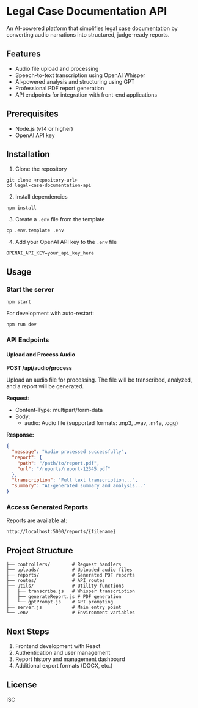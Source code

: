 # Legal Case Documentation API

An AI-powered platform that simplifies legal case documentation by converting audio narrations into structured, judge-ready reports.

## Features

- Audio file upload and processing
- Speech-to-text transcription using OpenAI Whisper
- AI-powered analysis and structuring using GPT
- Professional PDF report generation
- API endpoints for integration with front-end applications

## Prerequisites

- Node.js (v14 or higher)
- OpenAI API key

## Installation

1. Clone the repository
```
git clone <repository-url>
cd legal-case-documentation-api
```

2. Install dependencies
```
npm install
```

3. Create a `.env` file from the template
```
cp .env.template .env
```

4. Add your OpenAI API key to the `.env` file
```
OPENAI_API_KEY=your_api_key_here
```

## Usage

### Start the server

```
npm start
```

For development with auto-restart:
```
npm run dev
```

### API Endpoints

#### Upload and Process Audio

**POST /api/audio/process**

Upload an audio file for processing. The file will be transcribed, analyzed, and a report will be generated.

**Request:**
- Content-Type: multipart/form-data
- Body: 
  - audio: Audio file (supported formats: .mp3, .wav, .m4a, .ogg)

**Response:**
```json
{
  "message": "Audio processed successfully",
  "report": {
    "path": "/path/to/report.pdf",
    "url": "/reports/report-12345.pdf"
  },
  "transcription": "Full text transcription...",
  "summary": "AI-generated summary and analysis..."
}
```

### Access Generated Reports

Reports are available at:
```
http://localhost:5000/reports/{filename}
```

## Project Structure

```
├── controllers/        # Request handlers
├── uploads/            # Uploaded audio files
├── reports/            # Generated PDF reports
├── routes/             # API routes
├── utils/              # Utility functions
│   ├── transcribe.js   # Whisper transcription 
│   ├── generateReport.js # PDF generation
│   └── gptPrompt.js    # GPT prompting
├── server.js           # Main entry point
└── .env                # Environment variables
```

## Next Steps

1. Frontend development with React
2. Authentication and user management
3. Report history and management dashboard
4. Additional export formats (DOCX, etc.)

## License

ISC